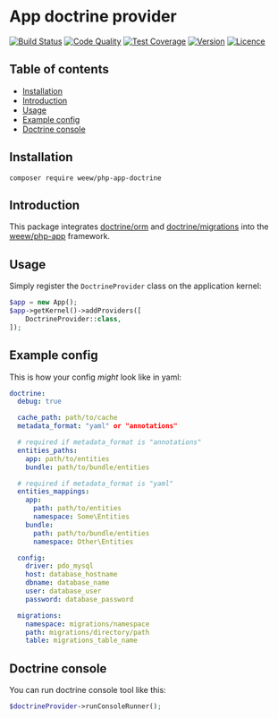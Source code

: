 # App doctrine provider

[![Build Status](https://img.shields.io/travis/weew/php-app-doctrine.svg)](https://travis-ci.org/weew/php-app-doctrine)
[![Code Quality](https://img.shields.io/scrutinizer/g/weew/php-app-doctrine.svg)](https://scrutinizer-ci.com/g/weew/php-app-doctrine)
[![Test Coverage](https://img.shields.io/coveralls/weew/php-app-doctrine.svg)](https://coveralls.io/github/weew/php-app-doctrine)
[![Version](https://img.shields.io/packagist/v/weew/php-app-doctrine.svg)](https://packagist.org/packages/weew/php-app-doctrine)
[![Licence](https://img.shields.io/packagist/l/weew/php-app-doctrine.svg)](https://packagist.org/packages/weew/php-app-doctrine)

## Table of contents

- [Installation](#installation)
- [Introduction](#introduction)
- [Usage](#usage)
- [Example config](#example-config)
- [Doctrine console](#doctrine-console)

## Installation

`composer require weew/php-app-doctrine`

## Introduction

This package integrates [doctrine/orm](https://github.com/doctrine/doctrine2) and [doctrine/migrations](https://github.com/doctrine/migrations) into the [weew/php-app](https://github.com/weew/php-app) framework.

## Usage

Simply register the `DoctrineProvider` class on the application kernel:

```php
$app = new App();
$app->getKernel()->addProviders([
    DoctrineProvider::class,
]);
```

## Example config

This is how your config *might* look like in yaml:

```yaml
doctrine:
  debug: true

  cache_path: path/to/cache
  metadata_format: "yaml" or "annotations"

  # required if metadata_format is "annotations"
  entities_paths:
    app: path/to/entities
    bundle: path/to/bundle/entities

  # required if metadata_format is "yaml"
  entities_mappings:
    app:
      path: path/to/entities
      namespace: Some\Entities
    bundle:
      path: path/to/bundle/entities
      namespace: Other\Entities

  config:
    driver: pdo_mysql
    host: database_hostname
    dbname: database_name
    user: database_user
    password: database_password

  migrations:
    namespace: migrations/namespace
    path: migrations/directory/path
    table: migrations_table_name
```

## Doctrine console

You can run doctrine console tool like this:

```php
$doctrineProvider->runConsoleRunner();
```

